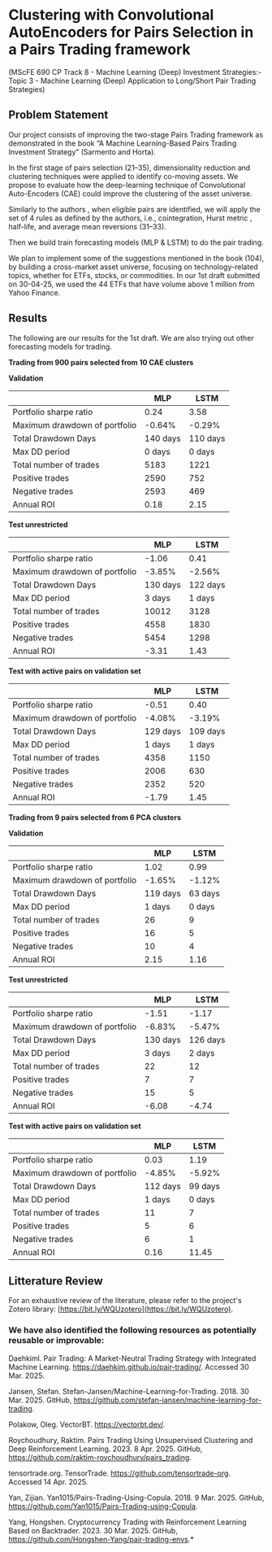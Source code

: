 # **Clustering with Convolutional AutoEncoders for Pairs Selection in a Pairs Trading framework**

(MScFE 690 CP Track 8 - Machine Learning (Deep) Investment Strategies:- Topic 3 - Machine Learning (Deep) Application to Long/Short Pair Trading Strategies)

## Problem Statement

Our project consists of improving the two-stage Pairs Trading framework as demonstrated in the book “A Machine Learning-Based Pairs Trading Investment Strategy” (Sarmento and Horta). 

In the first stage of pairs selection (21–35), dimensionality reduction and clustering techniques were applied to identify co-moving assets. We propose to evaluate how the deep-learning  technique of Convolutional Auto-Encoders (CAE) could improve the clustering of the asset universe. 

Similarly to the authors , when eligible pairs are identified, we will apply the set of 4 rules as defined by the authors, i.e., cointegration, Hurst metric , half-life, and average mean reversions (31–33). 

Then we build train forecasting models (MLP & LSTM) to do the pair trading.

We plan to implement some of the suggestions mentioned in the book (104), by building a cross-market asset universe, focusing on technology-related topics, whether for ETFs, stocks, or commodities. In our 1st draft submitted on 30-04-25, we used the 44 ETFs that have volume above 1 million from Yahoo Finance.

## Results

The following are our results for the 1st draft. We are also trying out other forecasting models for trading.

**Trading from 900 pairs selected from 10 CAE clusters**

**Validation**

| | MLP  | LSTM |
| ------------- | ------------- | ------------- |
| Portfolio sharpe ratio | 0.24 | 3.58 |
| Maximum drawdown of portfolio  | -0.64% | -0.29% |
| Total Drawdown Days | 140 days | 110 days |
| Max DD period | 0 days | 0 days |
| Total number of trades | 5183 | 1221 |
| Positive trades | 2590 | 752 |
| Negative trades | 2593 | 469 |
| Annual ROI | 0.18 | 2.15 |
 
**Test unrestricted**

| | MLP  | LSTM |
| ------------- | ------------- | ------------- |
| Portfolio sharpe ratio | -1.06 | 0.41 |
| Maximum drawdown of portfolio  | -3.85% | -2.56% |
| Total Drawdown Days | 130 days | 122 days |
| Max DD period | 3 days | 1 days |
| Total number of trades | 10012 | 3128 |
| Positive trades | 4558 | 1830 |
| Negative trades | 5454 | 1298 |
| Annual ROI | -3.31 | 1.43 |

**Test with active pairs on validation set**

| | MLP  | LSTM |
| ------------- | ------------- | ------------- |
| Portfolio sharpe ratio | -0.51 | 0.40 |
| Maximum drawdown of portfolio  | -4.08% | -3.19% |
| Total Drawdown Days | 129 days | 109 days |
| Max DD period | 1 days | 1 days |
| Total number of trades | 4358 | 1150 |
| Positive trades | 2006 | 630 |
| Negative trades | 2352 | 520 |
| Annual ROI | -1.79 | 1.45 |

**Trading from 9 pairs selected from 6 PCA clusters**

**Validation**

| | MLP  | LSTM |
| ------------- | ------------- | ------------- |
| Portfolio sharpe ratio | 1.02 | 0.99 |
| Maximum drawdown of portfolio  | -1.65% | -1.12% |
| Total Drawdown Days | 119 days | 63 days |
| Max DD period | 1 days | 0 days |
| Total number of trades | 26 | 9 |
| Positive trades | 16 | 5 |
| Negative trades | 10 | 4 |
| Annual ROI | 2.15 | 1.16 |
 
**Test unrestricted**

| | MLP  | LSTM |
| ------------- | ------------- | ------------- |
| Portfolio sharpe ratio | -1.51 | -1.17 |
| Maximum drawdown of portfolio  | -6.83% | -5.47% |
| Total Drawdown Days | 130 days | 126 days |
| Max DD period | 3 days | 2 days |
| Total number of trades | 22 | 12 |
| Positive trades | 7 | 7 |
| Negative trades | 15 | 5 |
| Annual ROI | -6.08 | -4.74 |

**Test with active pairs on validation set**

| | MLP  | LSTM |
| ------------- | ------------- | ------------- |
| Portfolio sharpe ratio | 0.03 | 1.19 |
| Maximum drawdown of portfolio  | -4.85% | -5.92% |
| Total Drawdown Days | 112 days | 99 days |
| Max DD period | 1 days | 0 days |
| Total number of trades | 11 | 7 |
| Positive trades | 5 | 6 |
| Negative trades | 6 | 1 |
| Annual ROI | 0.16 | 11.45 |

## Litterature Review

For an exhaustive review of the literature, please refer to the project's Zotero library: [https://bit.ly/WQUzotero](https://bit.ly/WQUzotero).

### We have also identified the following resources as potentially reusable or improvable:

Daehkiml. Pair Trading: A Market-Neutral Trading Strategy with Integrated Machine Learning. https://daehkim.github.io/pair-trading/. Accessed 30 Mar. 2025.

Jansen, Stefan. Stefan-Jansen/Machine-Learning-for-Trading. 2018. 30 Mar. 2025. GitHub, https://github.com/stefan-jansen/machine-learning-for-trading.

Polakow, Oleg. VectorBT. https://vectorbt.dev/.

Roychoudhury, Raktim. Pairs Trading Using Unsupervised Clustering and Deep Reinforcement Learning. 2023. 8 Apr. 2025. GitHub, https://github.com/raktim-roychoudhury/pairs_trading.

tensortrade.org. TensorTrade. https://github.com/tensortrade-org. Accessed 14 Apr. 2025.

Yan, Zijian. Yan1015/Pairs-Trading-Using-Copula. 2018. 9 Mar. 2025. GitHub, https://github.com/Yan1015/Pairs-Trading-using-Copula.

Yang, Hongshen. Cryptocurrency Trading with Reinforcement Learning Based on Backtrader. 2023. 30 Mar. 2025. GitHub, https://github.com/Hongshen-Yang/pair-trading-envs.*

